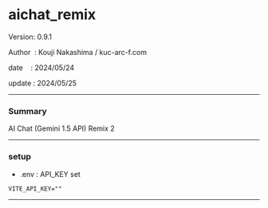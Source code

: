 # aichat_remix

 Version: 0.9.1

 Author  : Kouji Nakashima / kuc-arc-f.com

 date    : 2024/05/24 

 update  : 2024/05/25 

***
### Summary

AI Chat (Gemini 1.5 API) Remix 2 

***
### setup

* .env : API_KEY set

```
VITE_API_KEY=""
```
***
